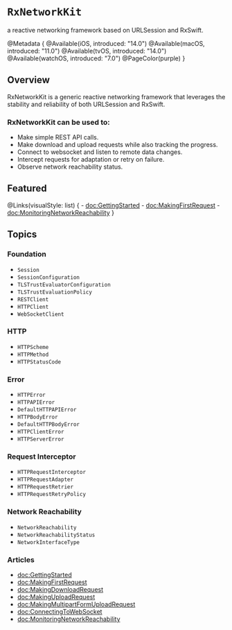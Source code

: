 # ``RxNetworkKit``

a reactive networking framework based on URLSession and RxSwift.

@Metadata {
    @Available(iOS, introduced: "14.0")
    @Available(macOS, introduced: "11.0")
    @Available(tvOS, introduced: "14.0")
    @Available(watchOS, introduced: "7.0")
    @PageColor(purple)
}

## Overview

RxNetworkKit is a generic reactive networking framework that leverages the stability and reliability of both URLSession and RxSwift.

### RxNetworkKit can be used to:

- Make simple REST API calls.
- Make download and upload requests while also tracking the progress.
- Connect to websocket and listen to remote data changes.
- Intercept requests for adaptation or retry on failure.
- Observe network reachability status.

## Featured

@Links(visualStyle: list) {
    - <doc:GettingStarted>
    - <doc:MakingFirstRequest>
    - <doc:MonitoringNetworkReachability>
}

## Topics

### Foundation

- ``Session``
- ``SessionConfiguration``
- ``TLSTrustEvaluatorConfiguration``
- ``TLSTrustEvaluationPolicy``
- ``RESTClient``
- ``HTTPClient``
- ``WebSocketClient``

### HTTP

- ``HTTPScheme``
- ``HTTPMethod``
- ``HTTPStatusCode``

### Error

- ``HTTPError``
- ``HTTPAPIError``
- ``DefaultHTTPAPIError``
- ``HTTPBodyError``
- ``DefaultHTTPBodyError``
- ``HTTPClientError``
- ``HTTPServerError``

### Request Interceptor

- ``HTTPRequestInterceptor``
- ``HTTPRequestAdapter``
- ``HTTPRequestRetrier``
- ``HTTPRequestRetryPolicy``

### Network Reachability

- ``NetworkReachability``
- ``NetworkReachabilityStatus``
- ``NetworkInterfaceType``

### Articles

- <doc:GettingStarted>
- <doc:MakingFirstRequest>
- <doc:MakingDownloadRequest>
- <doc:MakingUploadRequest>
- <doc:MakingMultipartFormUploadRequest>
- <doc:ConnectingToWebSocket>
- <doc:MonitoringNetworkReachability>
